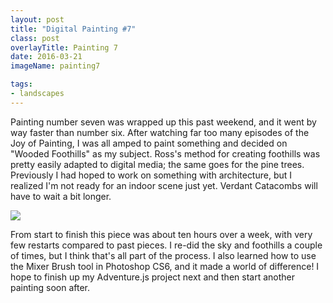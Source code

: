 ```yaml
---
layout: post
title: "Digital Painting #7"
class: post
overlayTitle: Painting 7
date: 2016-03-21
imageName: painting7

tags:
- landscapes
---
```


<span class="dropcap">P</span>ainting number seven was wrapped up this past weekend, and it went by way faster than number six. After watching far too many episodes of the Joy of Painting, I was all amped to paint something and decided on "Wooded Foothills" as my subject. Ross's method for creating foothills was pretty easily adapted to digital media; the same goes for the pine trees. Previously I had hoped to work on something with architecture, but I realized I'm not ready for an indoor scene just yet. Verdant Catacombs will have to wait a bit longer. 

<div class="fullscreen">
    <img src="{{ site.baseurl }}/image/assets/{{ page.imageName }}.jpg" class="outline shadows photo">
    <span class="icon-enlarge icon"></span>
</div>

From start to finish this piece was about ten hours over a week, with very few restarts compared to past pieces. I re-did the sky and foothills a couple of times, but I think that's all part of the process. I also learned how to use the Mixer Brush tool in Photoshop CS6, and it made a world of difference! I hope to finish up my Adventure.js project next and then start another painting soon after.

